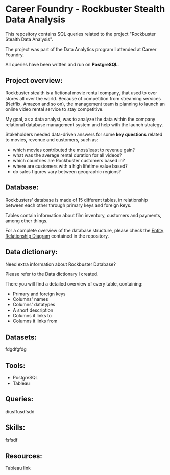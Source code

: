 # Career Foundry - Rockbuster Stealth Data Analysis
This repository contains SQL queries related to the project "Rockbuster Stealth Data Analysis".

The project was part of the Data Analytics program I attended at Career Foundry.

All queries have been written and run on **PostgreSQL**.

## Project overview:
Rockbuster stealth is a fictional movie rental company, that used to over stores all over the world. Because of competition from streaming services (Netflix, Amazon and so on), the management team is planning to launch an online video rental service to stay competitive.

My goal, as a data analyst, was to analyze the data within the company relational database management system and help with the launch strategy.

Stakeholders needed data-driven answers for some **key questions** related to movies, revenue and customers, such as:
- which movies contributed the most/least to revenue gain?
- what was the average rental duration for all videos? 
- which countries are Rockbuster customers based in? 
- where are customers with a high lifetime value based? 
- do sales figures vary between geographic regions?

## Database:
Rockbusters' database is made of 15 different tables, in relationship between each other through primary keys and foreign keys.

Tables contain information about film inventory, customers and payments, among other things.

For a complete overview of the database structure, please check the [Entity Relationship Diagram](https://github.com/SimoneCalabro/Career-Foundry---Rockbuster-Stealth-Data-Analysis/blob/main/Rockbuster%20ERD.png) contained in the repository.

## Data dictionary:
Need extra information about Rockbuster Database?

Please refer to the Data dictionary I created.

There you will find a detailed overview of every table, containing:

- Primary and foreign keys
- Columns' names
- Columns' datatypes
- A short description
- Columns it links to
- Columns it links from

## Datasets:
fdgdfgfdg

## Tools:
- PostgreSQL
- Tableau

## Queries:
diusffusdfsdd

## Skills:
fsfsdf

## Resources:
Tableau link
